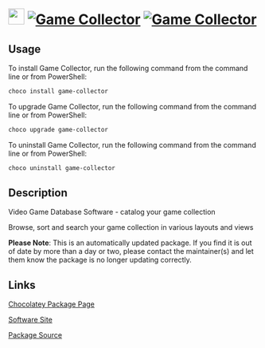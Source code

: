 ﻿# <img src="https://cdn.jsdelivr.net/gh/mkevenaar/chocolatey-packages@4de82d783c8574401d9b506f1391a611db64c3e6/icons/game-collector.png" width="32" height="32"/> [![Game Collector](https://img.shields.io/chocolatey/v/game-collector.svg?label=Game+Collector)](https://community.chocolatey.org/packages/game-collector) [![Game Collector](https://img.shields.io/chocolatey/dt/game-collector.svg)](https://community.chocolatey.org/packages/game-collector)

## Usage

To install Game Collector, run the following command from the command line or from PowerShell:

```powershell
choco install game-collector
```

To upgrade Game Collector, run the following command from the command line or from PowerShell:

```powershell
choco upgrade game-collector
```

To uninstall Game Collector, run the following command from the command line or from PowerShell:

```powershell
choco uninstall game-collector
```

## Description

Video Game Database Software - catalog your game collection

Browse, sort and search your game collection in various layouts and views

**Please Note**: This is an automatically updated package. If you find it is
out of date by more than a day or two, please contact the maintainer(s) and
let them know the package is no longer updating correctly.


## Links

[Chocolatey Package Page](https://community.chocolatey.org/packages/game-collector)

[Software Site](https://www.collectorz.com/game/game-collector)

[Package Source](https://github.com/mkevenaar/chocolatey-packages/tree/master/automatic/game-collector)

